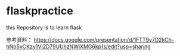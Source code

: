# flaskpractice
this Repository is to learn flask

参考資料：
https://docs.google.com/presentation/d/1FTT9y7D2kCh-hNb5vCKzy1VI2D79UUhzNWiXMG6kp1s/edit?usp=sharing
